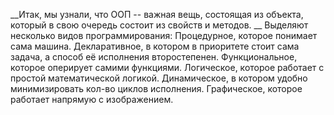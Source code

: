 __Итак, мы узнали, что ООП -- важная вещь, состоящая из объекта, который в свою очередь состоит из свойств и методов. __
Выделяют несколько видов программирования: 
Процедурное, которое понимает сама машина. 
Декларативное, в котором в приоритете стоит сама задача, а способ её исполнения второстепенен. 
Функциональное, которое оперирует самими функциями. 
Логическое, которое работает с простой математической логикой. 
Динамическое, в котором удобно минимизировать кол-во циклов исполнения.
Графическое, которое работает напрямую с изображением.
